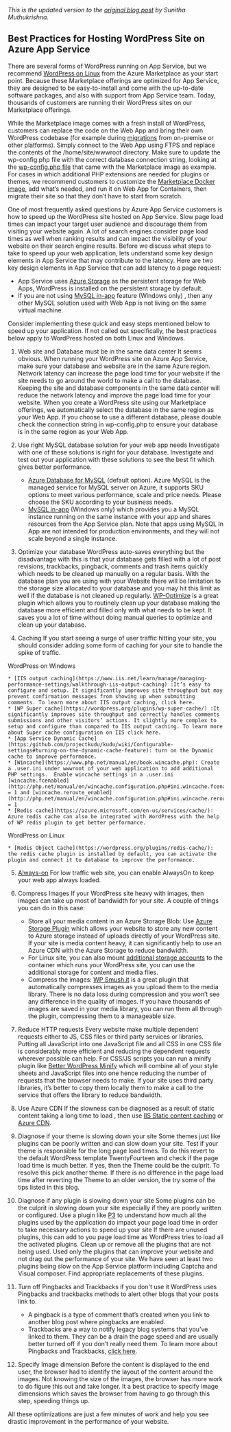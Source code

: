 <em>This is the updated version to the [original blog post](https://azure.microsoft.com/en-us/blog/10-ways-to-speed-up-your-wordpress-site-on-azure-websites/) by Sunitha Muthukrishna.</em>  

## Best Practices for Hosting WordPress Site on Azure App Service

There are several forms of WordPress running on App Service, but we recommend [WordPress on Linux](https://aka.ms/linux-wordpress) from the Azure Marketplace as your start point. Because these Marketplace offerings are optimized for App Service, they are designed to be easy-to-install and come with the up-to-date software packages, and also with support from App Service team. Today, thousands of customers are running their WordPress sites on our Marketplace offerings.

While the Marketplace image comes with a fresh install of WordPress, customers can replace the code on the Web App and bring their own WordPress codebase (for example during [migrations](https://blogs.msdn.microsoft.com/azureossds/2017/04/28/wordpress-migration-easy-as-a-b-c-1-2-3/) from on-premise or other platforms). Simply connect to the Web App using FTPS and replace the contents of the /home/site/wwwroot directory. Make sure to update the wp-config.php file with the correct database connection string, looking at the [wp-config.php file](https://github.com/Azure/app-service-quickstart-docker-images/blob/master/wordpress-alpine-php/0.51/wp-config.php) that came with the Marketplace image as example.  For cases in which additional PHP extensions are needed for plugins or themes, we recommend customers to customize the [Marketplace Docker image](https://github.com/Azure/app-service-quickstart-docker-images/tree/master/wordpress-alpine-php/0.51), add what’s needed, and run it on Web App for Containers, then migrate their site so that they don’t have to start from scratch.

One of most frequently asked questions by Azure App Service customers is how to speed up the WordPress site hosted on App Service.  Slow page load times can impact your target user audience and discourage them from visiting your website again. A lot of search engines consider page load times as well when ranking results and can impact the visibility of your website on their search engine results.  Before we discuss what steps to take to speed up your web application, lets understand some key design elements in App Service that may contribute to the latency. Here are two key design elements in App Service that can add latency to a page request:
* App Service uses [Azure Storage](https://github.com/projectkudu/kudu/wiki/Understanding-the-Azure-App-Service-file-system) as the persistent storage for Web Apps, WordPress is installed on the persistent storage by default.
* If you are not using [MySQL in-app](https://blogs.msdn.microsoft.com/appserviceteam/2016/08/18/announcing-mysql-in-app-preview-for-web-apps/) feature (Windows only) , then any other MySQL solution used with Web App is not living on the same virtual machine.
 
Consider implementing these quick and easy steps mentioned below to speed up your application. If not called out specifically, the best practices below apply to WordPress hosted on both Linux and Windows.
1. Web site and Database must be in the same data center
It seems obvious. When running your WordPress site on Azure App Service, make sure your database and website are in the same Azure region. Network latency can increase the page load time for your website if the site needs to go around the world to make a call to the database. Keeping the site and database components in the same data center will reduce the network latency and improve the page load time for your website. When you create a WordPress site using our Marketplace offerings, we automatically select the database in the same region as your Web App. If you choose to use a different database, please double check the connection string in wp-config.php to ensure your database is in the same region as your Web App. 

2. Use right MySQL database solution for your web app needs 
Investigate with one of these solutions is right for your database. Investigate and test out your application with these solutions to see the best fit which gives better performance.
	* [Azure Database for MySQL](https://azure.microsoft.com/en-us/services/mysql/) (default option). Azure MySQL is the managed service for MySQL server on Azure, it supports SKU options to meet various performance, scale and price needs. Please choose the SKU according to your business needs. 
	* [MySQL in-app](https://blogs.msdn.microsoft.com/appserviceteam/2016/08/18/announcing-mysql-in-app-preview-for-web-apps/) (Windows only) which provides you a MySQL instance running on the same instance with your app and shares resources from the App Service plan. Note that apps using MySQL In App are not intended for production environments, and they will not scale beyond a single instance. 

3. Optimize your database
WordPress auto-saves everything but the disadvantage with this is that your database gets filled with a lot of post revisions, trackbacks, pingback, comments and trash items quickly which needs to be cleaned up manually on a regular basis. With the database plan you are using with your Website there will be limitation to the storage size allocated to your database and you may hit this limit as well if the database is not cleaned up regularly. [WP-Optimize](http://wordpress.org/plugins/wp-optimize/) is a great plugin which allows you to routinely clean up your database making the database more efficient and filled only with what needs to be kept. It saves you a lot of time without doing manual queries to optimize and clean up your database.

4. Caching
If you start seeing a surge of user traffic hitting your site, you should consider adding some form of caching for your site to handle the spike of traffic. 

WordPress on Windows

	* [IIS output caching](https://www.iis.net/learn/manage/managing-performance-settings/walkthrough-iis-output-caching) :It’s easy to configure and setup. It significantly improves site throughput but may prevent confirmation messages from showing up when submitting comments. To learn more about IIS output caching, click here.
	* [WP Super cache](https://wordpress.org/plugins/wp-super-cache/) :It significantly improves site throughput and correctly handles comments submissions and other visitors’ actions. It slightly more complex to setup and configure than compared to IIS output caching. To learn more about Super cache configuration on IIS click here.
	* [App Service Dynamic Cache](https:/github.com/projectkudu/kudu/wiki/Configurable-settings#turning-on-the-dynamic-cache-feature): turn on the Dynamic cache to improve performance. 
	* [Wincache](https://www.php.net/manual/en/book.wincache.php): Create a .user.ini under wwwroot of your web application to add additional PHP settings.  Enable wincache settings in a .user.ini [wincache.fcenabled](http://php.net/manual/en/wincache.configuration.php#ini.wincache.fcenabled) = 1 and [wincache.reroute_enabled](http://php.net/manual/en/wincache.configuration.php#ini.wincache.reroute_enabled) = 1
	* [Redis cache](https://azure.microsoft.com/en-us/services/cache/): Azure redis cache can also be integrated with WordPress with the help of WP redis plugin to get better performance. 

WordPress on Linux

	* [Redis Object Cache](https://wordpress.org/plugins/redis-cache/): the redis cache plugin is installed by default, you can activate the plugin and connect it to database to improve the performance. 

5. [Always-on](https://docs.microsoft.com/en-us/azure/app-service/web-sites-configure)
For low traffic web site,  you can enable AlwaysOn to keep your web app always loaded.

6. Compress Images
If your WordPress site heavy with images, then images can take up most of bandwidth for your site. A couple of things you can do in this case:
	* Store all your media content in an Azure Storage Blob: Use [Azure Storage Plugin](https://wordpress.org/plugins/windows-azure-storage/) which allows your website to store any new content to Azure storage instead of uploads directly of your WordPress site. If your site is media content heavy, it can significantly help to use an Azure CDN with the Azure Storage to reduce bandwidth.  
	* For Linux site, you can also mount [additional storage accounts](https://blogs.msdn.microsoft.com/appserviceteam/2018/09/24/announcing-bring-your-own-storage-to-app-service/) to the container which runs your WordPress site, you can use the additional storage for content and media files.
	* Compress the images: [WP Smush.it](http://wordpress.org/plugins/wp-smushit/) is a great plugin that automatically compresses images as you upload them to the media library. There is no data loss during compression and you won’t see any difference in the quality of images. If you have thousands of images are saved in your media library, you can run them all through the plugin, compressing them to a manageable size.

7. Reduce HTTP requests
Every website make multiple dependent requests either to JS, CSS files or third party services or libraries. Putting all JavaScript into one JavaScript file and all CSS in one CSS file is considerably more efficient and reducing the dependent requests wherever possible can help. For CSS/JS scripts you can run a minify plugin like [Better WordPress Minify](https://wordpress.org/plugins/bwp-minify/) which will combine all of your style sheets and JavaScript files into one hence reducing the number of requests that the browser needs to make. If your site uses third party libraries, it’s better to copy them locally them to make a call to the service that offers the library to reduce bandwidth.

8. Use Azure CDN
If the slowness can be diagnosed as a result of static content taking a long time to load , then use [IIS Static content caching](https://www.iis.net/configreference/system.webserver/staticcontent) or [Azure CDN](https://azure.microsoft.com/en-us/services/cdn/).  

9. Diagnose if your theme is slowing down your site
Some themes just like plugins can be poorly written and can slow down your site. Test if your theme is responsible for the long page load times. To do this revert to the default WordPress template TwentyFourteen and check if the page load time is much better. If yes, then the Theme could be the culprit. To resolve this pick another theme. If there is no difference in the page load time after reverting the Theme to an older version, the try some of the tips listed in this blog.

10. Diagnose if any plugin is slowing down your site
Some plugins can be the culprit in slowing down your site especially if they are poorly written or configured. Use a plugin like [P3](https://wordpress.org/plugins/p3-profiler/) to understand how much all the plugins used by the application do impact your page load time in order to take necessary actions to speed up your site If there are unused plugins, this can add to you page load time as WordPress tries to load all the activated plugins. Clean up or remove all the plugins that are not being used. Used only the plugins that can improve your website and not drag out the performance of your site.
We have seen at least two plugins being slow on the App Service platform including Captcha and Visual composer. Find appropriate replacements of these plugins. 

11. Turn off Pingbacks and Trackbacks if you don't use it
WordPress uses Pingbacks and trackbacks methods to alert other blogs that your posts link to.
	* A pingback is a type of comment that’s created when you link to another blog post where pingbacks are enabled.
	* Trackbacks are a way to notify legacy blog systems that you’ve linked to them.
They can be a drain the page speed and are usually better turned off if you don’t really need them. To learn more about Pingbacks and Trackbacks, [click here](https://make.wordpress.org/support/user-manual/building-your-wordpress-community/trackbacks-and-pingbacks/).

12. Specify Image dimension
Before the content is displayed to the end user, the browser had to identify the layout of the content around the images. Not knowing the size of the images, the browser has more work to do figure this out and take longer. It a best practice to specify image dimensions which saves the browser from having to go through this step, speeding things up.

All these optimizations are just a few minutes of work and help you see drastic improvement in the performance of your website.



